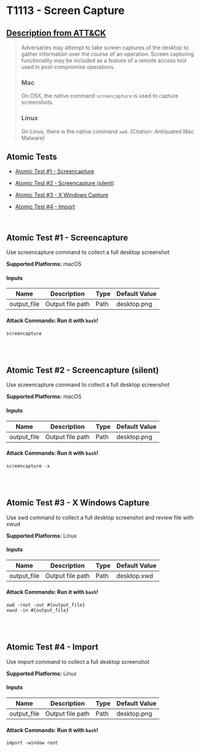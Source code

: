 # T1113 - Screen Capture
## [Description from ATT&CK](https://attack.mitre.org/wiki/Technique/T1113)
<blockquote>Adversaries may attempt to take screen captures of the desktop to gather information over the course of an operation. Screen capturing functionality may be included as a feature of a remote access tool used in post-compromise operations.

### Mac

On OSX, the native command <code>screencapture</code> is used to capture screenshots.

### Linux

On Linux, there is the native command <code>xwd</code>. (Citation: Antiquated Mac Malware)</blockquote>

## Atomic Tests

- [Atomic Test #1 - Screencapture](#atomic-test-1---screencapture)

- [Atomic Test #2 - Screencapture (silent)](#atomic-test-2---screencapture-silent)

- [Atomic Test #3 - X Windows Capture](#atomic-test-3---x-windows-capture)

- [Atomic Test #4 - Import](#atomic-test-4---import)


<br/>

## Atomic Test #1 - Screencapture
Use screencapture command to collect a full desktop screenshot

**Supported Platforms:** macOS


#### Inputs
| Name | Description | Type | Default Value | 
|------|-------------|------|---------------|
| output_file | Output file path | Path | desktop.png|


#### Attack Commands: Run it with `bash`! 
```
screencapture
```





<br/>
<br/>

## Atomic Test #2 - Screencapture (silent)
Use screencapture command to collect a full desktop screenshot

**Supported Platforms:** macOS


#### Inputs
| Name | Description | Type | Default Value | 
|------|-------------|------|---------------|
| output_file | Output file path | Path | desktop.png|


#### Attack Commands: Run it with `bash`! 
```
screencapture -x
```





<br/>
<br/>

## Atomic Test #3 - X Windows Capture
Use xwd command to collect a full desktop screenshot and review file with xwud

**Supported Platforms:** Linux


#### Inputs
| Name | Description | Type | Default Value | 
|------|-------------|------|---------------|
| output_file | Output file path | Path | desktop.xwd|


#### Attack Commands: Run it with `bash`! 
```
xwd -root -out #{output_file}
xwud -in #{output_file}
```





<br/>
<br/>

## Atomic Test #4 - Import
Use import command to collect a full desktop screenshot

**Supported Platforms:** Linux


#### Inputs
| Name | Description | Type | Default Value | 
|------|-------------|------|---------------|
| output_file | Output file path | Path | desktop.png|


#### Attack Commands: Run it with `bash`! 
```
import -window root
```





<br/>
